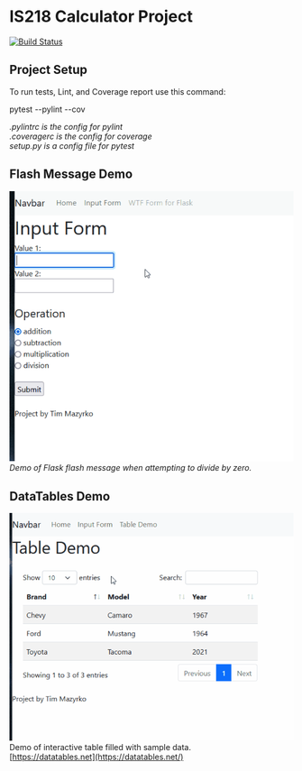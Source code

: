 # IS218 Calculator Project

[![Build Status](https://app.travis-ci.com/tmazyrko/IS218_calculator.svg?branch=main)](https://app.travis-ci.com/tmazyrko/IS218_calculator)

## Project Setup

To run tests, Lint, and Coverage report use this command:

pytest  --pylint --cov

_.pylintrc is the config for pylint_<br>
_.coveragerc is the config for coverage_<br>
_setup.py is a config file for pytest_

## Flash Message Demo

![flash-error-demo](img/flash_error_demo.gif)<br>
_Demo of Flask flash message when attempting to divide by zero._

## DataTables Demo

![datatables-demo](img/datatables_demo.gif)<br>
Demo of interactive table filled with sample data.<br>
[https://datatables.net](https://datatables.net/)